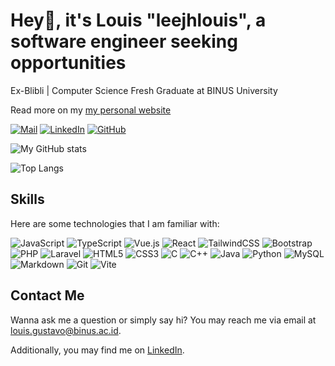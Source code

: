 # Hey👋, it's Louis "leejhlouis", a software engineer seeking opportunities
Ex-Blibli | Computer Science Fresh Graduate at BINUS University

Read more on my [my personal website](https://louisite.netlify.app/)

[![Mail](https://img.shields.io/badge/Gmail-D14836?style=flat&logo=gmail&logoColor=white)](mailto:louis.gustavo@binus.ac.id)
[![LinkedIn](https://img.shields.io/badge/linkedin-%230077B5.svg?style=flat&logo=linkedin&logoColor=white)](https://www.linkedin.com/in/louis-gustavo)
[![GitHub](https://img.shields.io/badge/github-%23121011.svg?style=flat&logo=github&logoColor=white)](https://github.com/leejhlouis)

![My GitHub stats](https://github-readme-stats.vercel.app/api?username=leejhlouis&theme=tokyonight&show_icons=true)

![Top Langs](https://github-readme-stats.vercel.app/api/top-langs/?username=leejhlouis&layout=compact&theme=tokyonight&langs_count=8)

## Skills
Here are some technologies that I am familiar with:

![JavaScript](https://img.shields.io/badge/javascript-%23323330.svg?style=for-the-badge&logo=javascript&logoColor=%23F7DF1E)
![TypeScript](https://img.shields.io/badge/typescript-%23007ACC.svg?style=for-the-badge&logo=typescript&logoColor=white)
![Vue.js](https://img.shields.io/badge/Vue.js-35495E?style=for-the-badge&logo=vue.js&logoColor=4FC08D)
![React](https://img.shields.io/badge/react-%2320232a.svg?style=for-the-badge&logo=react&logoColor=%2361DAFB)
![TailwindCSS](https://img.shields.io/badge/tailwindcss-%2338B2AC.svg?style=for-the-badge&logo=tailwind-css&logoColor=white)
![Bootstrap](https://img.shields.io/badge/bootstrap-%23563D7C.svg?style=for-the-badge&logo=bootstrap&logoColor=white)
![PHP](https://img.shields.io/badge/php-%23777BB4.svg?style=for-the-badge&logo=php&logoColor=white)
![Laravel](https://img.shields.io/badge/laravel-%23FF2D20.svg?style=for-the-badge&logo=laravel&logoColor=white)
![HTML5](https://img.shields.io/badge/HTML5-E34F26?style=for-the-badge&logo=html5&logoColor=white)
![CSS3](https://img.shields.io/badge/CSS3-1572B6?style=for-the-badge&logo=css3&logoColor=white)
![C](https://img.shields.io/badge/c-%2300599C.svg?style=for-the-badge&logo=c&logoColor=white)
![C++](https://img.shields.io/badge/c++-%2300599C.svg?style=for-the-badge&logo=c%2B%2B&logoColor=white)
![Java](https://img.shields.io/badge/java-%23ED8B00.svg?style=for-the-badge&logo=openjdk&logoColor=white)
![Python](https://img.shields.io/badge/python-3670A0?style=for-the-badge&logo=python&logoColor=ffdd54)
![MySQL](https://img.shields.io/badge/mysql-%2300f.svg?style=for-the-badge&logo=mysql&logoColor=white)
![Markdown](https://img.shields.io/badge/markdown-%23000000.svg?style=for-the-badge&logo=markdown&logoColor=white)
![Git](https://img.shields.io/badge/git-%23F05033.svg?style=for-the-badge&logo=git&logoColor=white)
![Vite](https://img.shields.io/badge/vite-%23646CFF.svg?style=for-the-badge&logo=vite&logoColor=white)

## Contact Me
Wanna ask me a question or simply say hi? You may reach me via email at [louis.gustavo@binus.ac.id](mailto:louis.gustavo@binus.ac.id).

Additionally, you may find me on [LinkedIn](https://www.linkedin.com/in/louis-gustavo).
